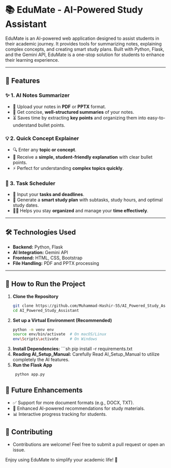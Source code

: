 # 📚 EduMate - AI-Powered Study Assistant  

EduMate is an AI-powered web application designed to assist students in their academic journey. It provides tools for summarizing notes, explaining complex concepts, and creating smart study plans. Built with Python, Flask, and the Gemini API, EduMate is a one-stop solution for students to enhance their learning experience.  

---

## 🚀 Features  

### ✨ 1. AI Notes Summarizer  
- 📂 Upload your notes in **PDF** or **PPTX** format.  
- 📑 Get concise, **well-structured summaries** of your notes.  
- ⏳ Saves time by extracting **key points** and organizing them into easy-to-understand bullet points.  

### 💡 2. Quick Concept Explainer  
- 🔍 Enter any **topic or concept**.  
- 📌 Receive a **simple, student-friendly explanation** with clear bullet points.  
- ⚡ Perfect for understanding **complex topics quickly**.  

### 📅 3. Task Scheduler  
- 📆 Input your **tasks and deadlines**.  
- 📝 Generate a **smart study plan** with subtasks, study hours, and optimal study dates.  
- 🧑‍🎓 Helps you stay **organized** and manage your **time effectively**.  

---

## 🛠 Technologies Used  
- **Backend:** Python, Flask  
- **AI Integration:** Gemini API  
- **Frontend:** HTML, CSS, Bootstrap  
- **File Handling:** PDF and PPTX processing  

---

## 🎯 How to Run the Project  

1. **Clone the Repository**  
   ```sh
   git clone https://github.com/Muhammad-Hashir-55/AI_Powered_Study_Assistant.git
   cd AI_Powered_Study_Assistant
2. **Set up a Virtual Environment (Recommended)**
   ```sh
   python -m venv env
   source env/bin/activate  # On macOS/Linux
   env\Scripts\activate     # On Windows
3. **Install Dependencies:**
       ```sh
    pip install -r requirements.txt
4. **Reading AI_Setup_Manual:**
   Carefully Read AI_Setup_Manual to utilize completely the AI features.
5. **Run the Flask App**
   ```sh
    python app.py
## 📌 Future Enhancements
- ✅ Support for more document formats (e.g., DOCX, TXT).
- 🤖 Enhanced AI-powered recommendations for study materials.
- 📊 Interactive progress tracking for students.
## 🤝 Contributing
- Contributions are welcome! Feel free to submit a pull request or open an issue.

Enjoy using EduMate to simplify your academic life! 🚀
